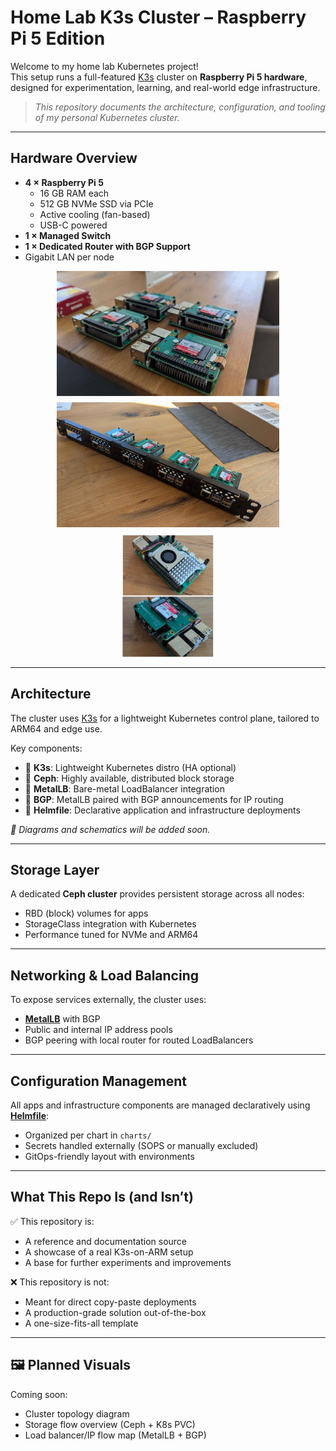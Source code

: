# Home Lab K3s Cluster – Raspberry Pi 5 Edition

Welcome to my home lab Kubernetes project!  
This setup runs a full-featured [K3s](https://k3s.io/) cluster on **Raspberry Pi 5 hardware**, designed for experimentation, learning, and real-world edge infrastructure.

> _This repository documents the architecture, configuration, and tooling of my personal Kubernetes cluster._

---

## Hardware Overview

- **4 × Raspberry Pi 5**
  - 16 GB RAM each
  - 512 GB NVMe SSD via PCIe
  - Active cooling (fan-based)
  - USB-C powered
- **1 × Managed Switch**
- **1 × Dedicated Router with BGP Support**
- Gigabit LAN per node

<div style="display: flex; flex-wrap: wrap; gap: 10px; justify-content: center;">
  <img src="./docs/pics/raspi01.jpg" alt="Pi 1" style="height: 200px;" />
  <img src="./docs/pics/raspi02.jpg" alt="Pi 2" style="height: 200px;" />
  <img src="./docs/pics/raspi03.jpg" alt="Pi 3" style="height: 200px;" />
</div>

---

## Architecture

The cluster uses [K3s](https://k3s.io/) for a lightweight Kubernetes control plane, tailored to ARM64 and edge use.

Key components:

- 🔹 **K3s**: Lightweight Kubernetes distro (HA optional)
- 🔹 **Ceph**: Highly available, distributed block storage
- 🔹 **MetalLB**: Bare-metal LoadBalancer integration
- 🔹 **BGP**: MetalLB paired with BGP announcements for IP routing
- 🔹 **Helmfile**: Declarative application and infrastructure deployments

_📸 Diagrams and schematics will be added soon._

---

## Storage Layer

A dedicated **Ceph cluster** provides persistent storage across all nodes:

- RBD (block) volumes for apps
- StorageClass integration with Kubernetes
- Performance tuned for NVMe and ARM64

---

## Networking & Load Balancing

To expose services externally, the cluster uses:

- [**MetalLB**](https://metallb.universe.tf/) with BGP
- Public and internal IP address pools
- BGP peering with local router for routed LoadBalancers

---

## Configuration Management

All apps and infrastructure components are managed declaratively using [**Helmfile**](https://github.com/helmfile/helmfile):

- Organized per chart in `charts/`
- Secrets handled externally (SOPS or manually excluded)
- GitOps-friendly layout with environments

---

## What This Repo Is (and Isn’t)

✅ This repository is:

- A reference and documentation source
- A showcase of a real K3s-on-ARM setup
- A base for further experiments and improvements

❌ This repository is not:

- Meant for direct copy-paste deployments
- A production-grade solution out-of-the-box
- A one-size-fits-all template

---

## 🖼 Planned Visuals

Coming soon:

- Cluster topology diagram
- Storage flow overview (Ceph + K8s PVC)
- Load balancer/IP flow map (MetalLB + BGP)
